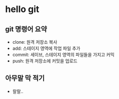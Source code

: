 # hello git

## git 명령어 요약

- clone: 원격 저장소 복사
- add: 스테이지 영역에 작업 파일 추가
- commit: 세이브, 스테이지 영역의 파일들을 가지고 커믹
- push: 원격 저장소에 커밋을 업로드

## 아무말 막 적기
- 랄랄..
